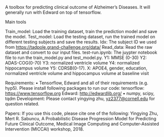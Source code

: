 
A toolbox for predicting clinical outcome of Alzheimer’s Diseases.
It will generally run with Edward on top of tensorflow. 

Main tools

Train_model: Load the training dataset, train the prediction model and save the model.
Test_model: Load the testing dataset, run the trained model on different testing subjects and save the results.
Idx: The subject ID we used from https://tadpole.grand-challenge.org/data/
Read_data: Read the raw dataset and convert to our input files.
test-run.ipynb: The juypter notebook file to run the train_model.py and test_model.py.
Y1: MMSE (0-30)
Y2: ADAS-COG(0-70)
Y3: normalized ventricle volume 
Y4: normalized hippocampus volume
Y5: CDRSB(0-17). 
X:  APOE4, gender, education, normalized ventricle volume and hippocampus volume at baseline visit

Requirements:
•	Tensorflow, Edward and all of their requirements (e.g. hyp5). Please install following packages to run our code: tensorflow: https://www.tensorflow.org Edward: http://edwardlib.org/
•	numpy, scipy, tqdm
Development:
Please contact yingying zhu, yz2377@cornell.edu for question related.

Papers:
If you use this code, please cite one of the following:
Yingying Zhu, Mert R. Sabuncu,
A Probabilistic Disease Progression Model for Predicting Future Clinical Outcome,
Medical Image Computing and Computer-Assisted Intervention (MICCAI) workshop, 2018.

